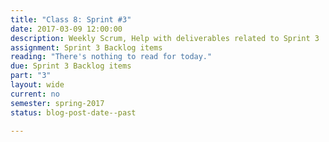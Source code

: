 ```yaml
---
title: "Class 8: Sprint #3"
date: 2017-03-09 12:00:00
description: Weekly Scrum, Help with deliverables related to Sprint 3
assignment: Sprint 3 Backlog items
reading: "There's nothing to read for today."
due: Sprint 3 Backlog items
part: "3"
layout: wide
current: no
semester: spring-2017
status: blog-post-date--past

---
```

